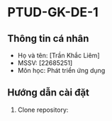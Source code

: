 # PTUD-GK-DE-1

## Thông tin cá nhân
- Họ và tên: [Trần Khắc Liêm]
- MSSV: [22685251]
- Môn học: Phát triển ứng dụng

## Hướng dẫn cài đặt
1. Clone repository:
